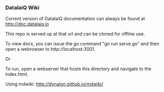 ### DatalaiQ Wiki
Current version of DatalaiQ documentation can always be found at http://doc.datalaiq.io

This repo is served up at that url and can be cloned for offline use.

To view docs, you can issue the go command "go run serve.go" and then open a webrowser to http://localhost:3001.

Or

To run, open a webserver that hosts this directory and navigate to the index.html.

Using mdwiki: http://dynalon.github.io/mdwiki/